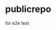 # publicrepo
for e2e test
































































































































































































































































































































































































































































































































































































































































































































































































































































































































































































































































































































































































































































































































































































































































































































































































































































































































































































































































































































































































































































































































































































































































































































































































































































































































































































































































































































































































































































































































































































































































































































































































































































































































































































































































































































































































































































